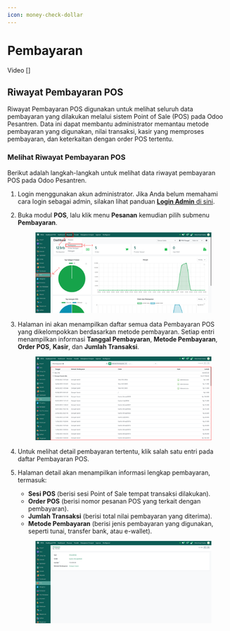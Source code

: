 ```yaml
---
icon: money-check-dollar
---
```


# Pembayaran

Video \[]

## Riwayat Pembayaran POS

Riwayat Pembayaran POS digunakan untuk melihat seluruh data pembayaran yang dilakukan melalui sistem Point of Sale (POS) pada Odoo Pesantren. Data ini dapat membantu administrator memantau metode pembayaran yang digunakan, nilai transaksi, kasir yang memproses pembayaran, dan keterkaitan dengan order POS tertentu.

### Melihat Riwayat Pembayaran POS

Berikut adalah langkah-langkah untuk melihat data riwayat pembayaran POS pada Odoo Pesantren.

1. Login menggunakan akun administrator. Jika Anda belum memahami cara login sebagai admin, silakan lihat panduan [**Login Admin** di sini](../../panduan-login/login-admin.md).
2.  Buka modul **POS**, lalu klik menu **Pesanan** kemudian pilih submenu **Pembayaran**.

    <figure><img src="../../.gitbook/assets/images-688 (2).png" alt=""><figcaption></figcaption></figure>


3.  Halaman ini akan menampilkan daftar semua data Pembayaran POS yang dikelompokkan berdasarkan metode pembayaran. Setiap entri menampilkan informasi **Tanggal Pembayaran**, **Metode Pembayaran**, **Order POS**, **Kasir**, dan **Jumlah Transaksi**.

    <figure><img src="../../.gitbook/assets/images-689 (1) (1).png" alt=""><figcaption></figcaption></figure>


4. Untuk melihat detail pembayaran tertentu, klik salah satu entri pada daftar Pembayaran POS.
5.  Halaman detail akan menampilkan informasi lengkap pembayaran, termasuk:

    * **Sesi POS** (berisi sesi Point of Sale tempat transaksi dilakukan).
    * **Order POS** (berisi nomor pesanan POS yang terkait dengan pembayaran).
    * **Jumlah Transaksi** (berisi total nilai pembayaran yang diterima).
    * **Metode Pembayaran** (berisi jenis pembayaran yang digunakan, seperti tunai, transfer bank, atau e-wallet).

    <figure><img src="../../.gitbook/assets/images-690 (1).png" alt=""><figcaption></figcaption></figure>
